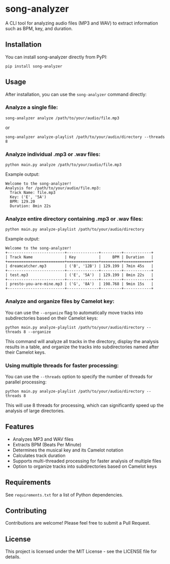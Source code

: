# song-analyzer

A CLI tool for analyzing audio files (MP3 and WAV) to extract information such as BPM, key, and duration.

## Installation

You can install song-analyzer directly from PyPI:

```
pip install song-analyzer
```

## Usage

After installation, you can use the `song-analyzer` command directly:

### Analyze a single file:

```
song-analyzer analyze /path/to/your/audio/file.mp3
```

or

```
song-analyzer analyze-playlist /path/to/your/audio/directory --threads 8
```

### Analyze individual .mp3 or .wav files:
```
python main.py analyze /path/to/your/audio/file.mp3
```

Example output:
```
Welcome to the song-analyzer!
Analysis for /path/to/your/audio/file.mp3:
  Track Name: file.mp3
  Key: ('E', '5A')
  BPM: 129.20
  Duration: 8min 22s
```

### Analyze entire directory containing .mp3 or .wav files:
```
python main.py analyze-playlist /path/to/your/audio/directory
```

Example output:
```
Welcome to the song-analyzer!
+-------------------------+--------------+---------+------------+
| Track Name              | Key          |     BPM | Duration   |
+=========================+==============+=========+============+
| dreamcatcher.mp3        | ('B', '12B') | 129.199 | 7min 45s   |
+-------------------------+--------------+---------+------------+
| test.mp3                | ('E', '5A')  | 129.199 | 8min 22s   |
+-------------------------+--------------+---------+------------+
| presto-you-are-mine.mp3 | ('G', '8A')  | 198.768 | 9min 15s   |
+-------------------------+--------------+---------+------------+
```

### Analyze and organize files by Camelot key:

You can use the `--organize` flag to automatically move tracks into subdirectories based on their Camelot keys:

```
python main.py analyze-playlist /path/to/your/audio/directory --threads 8 --organize
```

This command will analyze all tracks in the directory, display the analysis results in a table, and organize the tracks into subdirectories named after their Camelot keys.

### Using multiple threads for faster processing:

You can use the `--threads` option to specify the number of threads for parallel processing:

```
python main.py analyze-playlist /path/to/your/audio/directory --threads 8
```

This will use 8 threads for processing, which can significantly speed up the analysis of large directories.

## Features

- Analyzes MP3 and WAV files
- Extracts BPM (Beats Per Minute)
- Determines the musical key and its Camelot notation
- Calculates track duration
- Supports multi-threaded processing for faster analysis of multiple files
- Option to organize tracks into subdirectories based on Camelot keys

## Requirements

See `requirements.txt` for a list of Python dependencies.

## Contributing

Contributions are welcome! Please feel free to submit a Pull Request.

## License

This project is licensed under the MIT License - see the LICENSE file for details.